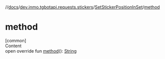 //[docs](../../../index.md)/[dev.inmo.tgbotapi.requests.stickers](../index.md)/[SetStickerPositionInSet](index.md)/[method](method.md)



# method  
[common]  
Content  
open override fun [method](method.md)(): [String](https://kotlinlang.org/api/latest/jvm/stdlib/kotlin/-string/index.html)  



